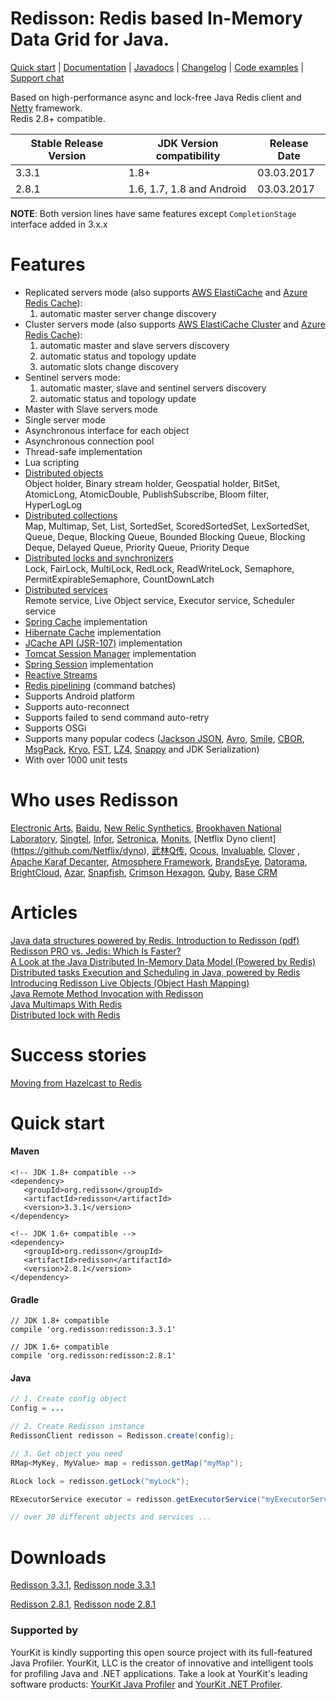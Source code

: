 Redisson: Redis based In-Memory Data Grid for Java.
====
[Quick start](https://github.com/redisson/redisson#quick-start) | [Documentation](https://github.com/redisson/redisson/wiki) | [Javadocs](http://www.javadoc.io/doc/org.redisson/redisson/3.3.1) | [Changelog](https://github.com/redisson/redisson/blob/master/CHANGELOG.md) | [Code examples](https://github.com/redisson/redisson-examples) | [Support chat](https://gitter.im/mrniko/redisson)

Based on high-performance async and lock-free Java Redis client and [Netty](http://netty.io) framework.  
Redis 2.8+ compatible.

| Stable Release Version | JDK Version compatibility | Release Date |
| ------------- | ------------- | ------------|
| 3.3.1  | 1.8+ | 03.03.2017 |
| 2.8.1 | 1.6, 1.7, 1.8 and Android | 03.03.2017 |

__NOTE__: Both version lines have same features except `CompletionStage` interface added in 3.x.x


Features
================================
* Replicated servers mode (also supports [AWS ElastiCache](http://docs.aws.amazon.com/AmazonElastiCache/latest/UserGuide/Replication.html) and [Azure Redis Cache](https://azure.microsoft.com/en-us/services/cache/)):
    1. automatic master server change discovery
* Cluster servers mode (also supports [AWS ElastiCache Cluster](http://docs.aws.amazon.com/AmazonElastiCache/latest/UserGuide/Clusters.html) and [Azure Redis Cache](https://azure.microsoft.com/en-us/services/cache/)):
    1. automatic master and slave servers discovery
    2. automatic status and topology update
    3. automatic slots change discovery
* Sentinel servers mode: 
    1. automatic master, slave and sentinel servers discovery
    2. automatic status and topology update
* Master with Slave servers mode  
* Single server mode  
* Asynchronous interface for each object  
* Asynchronous connection pool  
* Thread-safe implementation  
* Lua scripting  
* [Distributed objects](https://github.com/redisson/redisson/wiki/6.-Distributed-objects)  
    Object holder, Binary stream holder, Geospatial holder, BitSet, AtomicLong, AtomicDouble, PublishSubscribe,
    Bloom filter, HyperLogLog
* [Distributed collections](https://github.com/redisson/redisson/wiki/7.-Distributed-collections)  
    Map, Multimap, Set, List, SortedSet, ScoredSortedSet, LexSortedSet, Queue, Deque, Blocking Queue, Bounded Blocking Queue, Blocking Deque, Delayed Queue, Priority Queue, Priority Deque
* [Distributed locks and synchronizers](https://github.com/redisson/redisson/wiki/8.-Distributed-locks-and-synchronizers)  
    Lock, FairLock, MultiLock, RedLock, ReadWriteLock, Semaphore, PermitExpirableSemaphore, CountDownLatch
* [Distributed services](https://github.com/redisson/redisson/wiki/9.-distributed-services)  
    Remote service, Live Object service, Executor service, Scheduler service
* [Spring Cache](https://github.com/redisson/redisson/wiki/14.-Integration%20with%20frameworks/#141-spring-cache) implementation  
* [Hibernate Cache](https://github.com/redisson/redisson/wiki/14.-Integration%20with%20frameworks/#142-hibernate-cache) implementation  
* [JCache API (JSR-107)](https://github.com/redisson/redisson/wiki/14.-Integration%20with%20frameworks/#143-jcache-api-jsr-107-implementation) implementation  
* [Tomcat Session Manager](https://github.com/redisson/redisson/wiki/14.-Integration%20with%20frameworks#144-tomcat-redis-session-manager) implementation  
* [Spring Session](https://github.com/redisson/redisson/wiki/14.-Integration%20with%20frameworks/#145-spring-session) implementation  
* [Reactive Streams](https://github.com/redisson/redisson/wiki/3.-operations-execution#32-reactive-way)  
* [Redis pipelining](https://github.com/redisson/redisson/wiki/10.-additional-features#102-execution-batches-of-commands) (command batches)
* Supports Android platform  
* Supports auto-reconnect  
* Supports failed to send command auto-retry  
* Supports OSGi  
* Supports many popular codecs ([Jackson JSON](https://github.com/FasterXML/jackson), [Avro](http://avro.apache.org/), [Smile](http://wiki.fasterxml.com/SmileFormatSpec), [CBOR](http://cbor.io/), [MsgPack](http://msgpack.org/), [Kryo](https://github.com/EsotericSoftware/kryo), [FST](https://github.com/RuedigerMoeller/fast-serialization), [LZ4](https://github.com/jpountz/lz4-java), [Snappy](https://github.com/xerial/snappy-java) and JDK Serialization)
* With over 1000 unit tests  

Who uses Redisson
================================
[Electronic Arts](http://ea.com), [Baidu](http://baidu.com), [New Relic Synthetics](https://newrelic.com/synthetics), [Brookhaven National Laboratory](http://bnl.gov/), [Singtel](http://singtel.com), [Infor](http://www.infor.com/), [Setronica](http://setronica.com/), [Monits](http://monits.com/), [Netflix Dyno client] (https://github.com/Netflix/dyno), [武林Q传](http://www.nbrpg.com/), [Ocous](http://www.ocous.com/), [Invaluable](http://www.invaluable.com/), [Clover](https://www.clover.com/) , [Apache Karaf Decanter](https://karaf.apache.org/projects.html#decanter), [Atmosphere Framework](http://async-io.org/), [BrandsEye](http://brandseye.com), [Datorama](http://datorama.com/), [BrightCloud](http://brightcloud.com/), [Azar](http://azarlive.com/), [Snapfish](http://snapfish.com), [Crimson Hexagon](http://www.crimsonhexagon.com), [Quby](http://quby.com/), [Base CRM](http://getbase.com)

Articles
================================

[Java data structures powered by Redis. Introduction to Redisson (pdf)](https://redisson.org/Redisson.pdf)  
[Redisson PRO vs. Jedis: Which Is Faster?](https://dzone.com/articles/redisson-pro-vs-jedis-which-is-faster)  
[A Look at the Java Distributed In-Memory Data Model (Powered by Redis)](https://dzone.com/articles/java-distributed-in-memory-data-model-powered-by-r)  
[Distributed tasks Execution and Scheduling in Java, powered by Redis](https://dzone.com/articles/distributed-tasks-execution-and-scheduling-in-java)  
[Introducing Redisson Live Objects (Object Hash Mapping)](https://dzone.com/articles/introducing-redisson-live-object-object-hash-mappi)  
[Java Remote Method Invocation with Redisson](https://dzone.com/articles/java-remote-method-invocation-with-redisson)  
[Java Multimaps With Redis](https://dzone.com/articles/multimaps-with-redis)  
[Distributed lock with Redis](https://evuvatech.com/2016/02/05/distributed-lock-with-redis/)

Success stories
================================

[Moving from Hazelcast to Redis](https://engineering.datorama.com/moving-from-hazelcast-to-redis-b90a0769d1cb)  

Quick start
===============================

#### Maven 
    <!-- JDK 1.8+ compatible -->
    <dependency>
       <groupId>org.redisson</groupId>
       <artifactId>redisson</artifactId>
       <version>3.3.1</version>
    </dependency>  

    <!-- JDK 1.6+ compatible -->
    <dependency>
       <groupId>org.redisson</groupId>
       <artifactId>redisson</artifactId>
       <version>2.8.1</version>
    </dependency>


#### Gradle
    // JDK 1.8+ compatible
    compile 'org.redisson:redisson:3.3.1'  

    // JDK 1.6+ compatible
    compile 'org.redisson:redisson:2.8.1'

#### Java

```java
// 1. Create config object
Config = ...

// 2. Create Redisson instance
RedissonClient redisson = Redisson.create(config);

// 3. Get object you need
RMap<MyKey, MyValue> map = redisson.getMap("myMap");

RLock lock = redisson.getLock("myLock");

RExecutorService executor = redisson.getExecutorService("myExecutorService");

// over 30 different objects and services ...

```

Downloads
===============================
   
[Redisson 3.3.1](https://repository.sonatype.org/service/local/artifact/maven/redirect?r=central-proxy&g=org.redisson&a=redisson&v=3.3.1&e=jar),
[Redisson node 3.3.1](https://repository.sonatype.org/service/local/artifact/maven/redirect?r=central-proxy&g=org.redisson&a=redisson-all&v=3.3.1&e=jar)  

[Redisson 2.8.1](https://repository.sonatype.org/service/local/artifact/maven/redirect?r=central-proxy&g=org.redisson&a=redisson&v=2.8.1&e=jar),
[Redisson node 2.8.1](https://repository.sonatype.org/service/local/artifact/maven/redirect?r=central-proxy&g=org.redisson&a=redisson-all&v=2.8.1&e=jar)  

### Supported by

YourKit is kindly supporting this open source project with its full-featured Java Profiler.
YourKit, LLC is the creator of innovative and intelligent tools for profiling
Java and .NET applications. Take a look at YourKit's leading software products:
<a href="http://www.yourkit.com/java/profiler/index.jsp">YourKit Java Profiler</a> and
<a href="http://www.yourkit.com/.net/profiler/index.jsp">YourKit .NET Profiler</a>.
